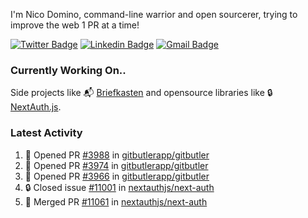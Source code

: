 
I'm Nico Domino, command-line warrior and open sourcerer, trying to improve the web 1 PR at a time!

[![Twitter Badge](https://img.shields.io/badge/-@ndom91-1ca0f1?style=flat-square&labelColor=1ca0f1&logo=twitter&logoColor=white&link=https://twitter.com/ndom91)](https://twitter.com/ndom91) [![Linkedin Badge](https://img.shields.io/badge/-ndom91-blue?style=flat-square&logo=Linkedin&logoColor=white&link=https://www.linkedin.com/in/ndom91/)](https://www.linkedin.com/in/ndom91/) [![Gmail Badge](https://img.shields.io/badge/-yo@ndo.dev-c14438?style=flat-square&logo=mail.ru&logoColor=white&link=mailto:yo@ndo.dev)](mailto:yo@ndo.dev)

### Currently Working On..

Side projects like 📬 [Briefkasten](https://briefkastenhq.com) and opensource libraries like 🔒 [NextAuth.js](https://github.com/nextauthjs/next-auth).

<!--START_SECTION_PROFILE_VIEWS:readme-info-->
<!--END_SECTION_PROFILE_VIEWS:readme-info-->

<!--START_SECTION_DAILY_COMMIT:readme-info-->
<!--END_SECTION_DAILY_COMMIT:readme-info-->

<!--START_SECTION_WEEKLY_COMMIT:readme-info-->
<!--END_SECTION_WEEKLY_COMMIT:readme-info-->

### Latest Activity

<!--START_SECTION:activity-->
1. 💪 Opened PR [#3988](https://github.com/gitbutlerapp/gitbutler/pull/3988) in [gitbutlerapp/gitbutler](https://github.com/gitbutlerapp/gitbutler)
2. 💪 Opened PR [#3974](https://github.com/gitbutlerapp/gitbutler/pull/3974) in [gitbutlerapp/gitbutler](https://github.com/gitbutlerapp/gitbutler)
3. 💪 Opened PR [#3966](https://github.com/gitbutlerapp/gitbutler/pull/3966) in [gitbutlerapp/gitbutler](https://github.com/gitbutlerapp/gitbutler)
4. 🔒 Closed issue [#11001](https://github.com/nextauthjs/next-auth/issues/11001) in [nextauthjs/next-auth](https://github.com/nextauthjs/next-auth)
5. 🎉 Merged PR [#11061](https://github.com/nextauthjs/next-auth/pull/11061) in [nextauthjs/next-auth](https://github.com/nextauthjs/next-auth)
<!--END_SECTION:activity-->
